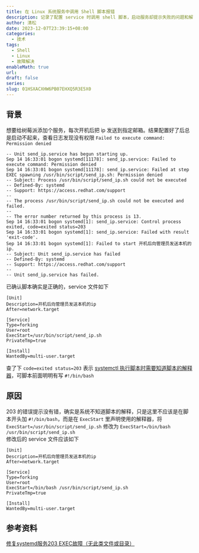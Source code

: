 ```yaml
---
title: 在 Linux 系统服务中调用 Shell 脚本报错
description: 记录了配置 service 时调用 shell 脚本，启动服务却提示失败的问题和解决方法。
author: 清松
date: 2023-12-07T23:39:15+08:00
categories:
  - 技术
tags:
  - Shell
  - Linux
  - 故障解决
enableMath: true
url: 
draft: false
series: 
slug: 01HSXACXHW6PB07EHXQ5R3E5X0
---
```

## 背景
想要给树莓派添加个服务，每次开机后把 ip 发送到指定邮箱。结果配置好了后总是启动不起来，查看日志发现没有权限 `Failed to execute command: Permission denied`  

``` text
-- Unit send_ip.service has begun starting up.
Sep 14 16:33:01 bogon systemd[11178]: send_ip.service: Failed to execute command: Permission denied
Sep 14 16:33:01 bogon systemd[11178]: send_ip.service: Failed at step EXEC spawning /usr/bin/script/send_ip.sh: Permission denied
-- Subject: Process /usr/bin/script/send_ip.sh could not be executed
-- Defined-By: systemd
-- Support: https://access.redhat.com/support
-- 
-- The process /usr/bin/script/send_ip.sh could not be executed and failed.
-- 
-- The error number returned by this process is 13.
Sep 14 16:33:01 bogon systemd[1]: send_ip.service: Control process exited, code=exited status=203
Sep 14 16:33:01 bogon systemd[1]: send_ip.service: Failed with result 'exit-code'.
Sep 14 16:33:01 bogon systemd[1]: Failed to start 开机后向管理员发送本机的ip.
-- Subject: Unit send_ip.service has failed
-- Defined-By: systemd
-- Support: https://access.redhat.com/support
-- 
-- Unit send_ip.service has failed.
```
已确认脚本确实是正确的，service 文件如下  
``` service
[Unit]
Description=开机后向管理员发送本机的ip
After=network.target

[Service]
Type=forking
User=root
ExecStart=/usr/bin/script/send_ip.sh
PrivateTmp=true

[Install]
WantedBy=multi-user.target
```
查了下 `code=exited status=203` 表示 [systemctl 执行脚本时需要知道脚本的解释器](https://blog.csdn.net/shangyexin/article/details/80968202)，可脚本前面明明有写 `#!/bin/bash`

## 原因
203 的错误提示没有错，确实是系统不知道脚本的解释，只是这里不应该是在脚本开头加 `#!/bin/bash`，而是在 `ExecStart` 里声明使用的解释器，将 `ExecStart=/usr/bin/script/send_ip.sh` 修改为 `ExecStart=/bin/bash /usr/bin/script/send_ip.sh`  
修改后的 service 文件应该如下  
``` service
[Unit]
Description=开机后向管理员发送本机的ip
After=network.target

[Service]
Type=forking
User=root
ExecStart=/bin/bash /usr/bin/script/send_ip.sh
PrivateTmp=true

[Install]
WantedBy=multi-user.target
```

## 参考资料

[修复systemd服务203 EXEC故障（无此类文件或目录）](https://stackoverflow.com/questions/45776003/fixing-a-systemd-service-203-exec-failure-no-such-file-or-directory)  
